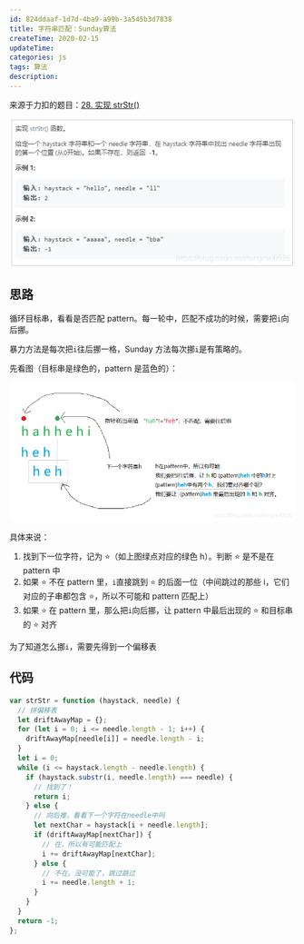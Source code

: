 ```yaml
---
id: 824ddaaf-1d7d-4ba9-a99b-3a545b3d7838
title: 字符串匹配：Sunday算法
createTime: 2020-02-15
updateTime:
categories: js
tags: 算法
description:
---
```


来源于力扣的题目：[28. 实现 strStr()](https://leetcode-cn.com/problems/implement-strstr/)

![在这里插入图片描述](../post-assets/ff609f83-8445-4e2a-894f-c082df9dccec.png)

## 思路

循环目标串，看看是否匹配 pattern。每一轮中，匹配不成功的时候，需要把`i`向后挪。

暴力方法是每次把`i`往后挪一格，Sunday 方法每次挪`i`是有策略的。

先看图（目标串是绿色的，pattern 是蓝色的）：

![在这里插入图片描述](../post-assets/7e7c9c37-544f-4665-8864-4741ceb39d33.png)

具体来说：

1. 找到下一位字符，记为 ⭐（如上图绿点对应的绿色 h）。判断 ⭐ 是不是在 pattern 中
2. 如果 ⭐ 不在 pattern 里，`i`直接跳到 ⭐ 的后面一位（中间跳过的那些 i，它们对应的子串都包含 ⭐，所以不可能和 pattern 匹配上）
3. 如果 ⭐ 在 pattern 里，那么把`i`向后挪，让 pattern 中最后出现的 ⭐ 和目标串的 ⭐ 对齐

为了知道怎么挪`i`，需要先得到一个偏移表

## 代码

```js
var strStr = function (haystack, needle) {
  // 拼偏移表
  let driftAwayMap = {};
  for (let i = 0; i <= needle.length - 1; i++) {
    driftAwayMap[needle[i]] = needle.length - i;
  }
  let i = 0;
  while (i <= haystack.length - needle.length) {
    if (haystack.substr(i, needle.length) === needle) {
      // 找到了！
      return i;
    } else {
      // 向后推，看看下一个字符在needle中吗
      let nextChar = haystack[i + needle.length];
      if (driftAwayMap[nextChar]) {
        // 在，所以有可能匹配上
        i += driftAwayMap[nextChar];
      } else {
        // 不在。没可能了，跳过跳过
        i += needle.length + 1;
      }
    }
  }
  return -1;
};
```
